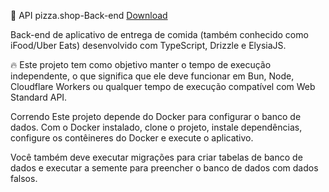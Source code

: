 

🍕 API pizza.shop-Back-end <a href="https://github.com/rocketseat-education/pizzashop-api?tab=readme-ov-file#-pizzashop-api">Download<a/>

Back-end de aplicativo de entrega de comida (também conhecido como iFood/Uber Eats) desenvolvido com TypeScript, Drizzle e ElysiaJS.

🔥 Este projeto tem como objetivo manter o tempo de execução independente, o que significa que ele deve funcionar em Bun, Node, Cloudflare Workers ou qualquer tempo de execução compatível com Web Standard API.

Correndo
Este projeto depende do Docker para configurar o banco de dados. Com o Docker instalado, clone o projeto, instale dependências, configure os contêineres do Docker e execute o aplicativo.

Você também deve executar migrações para criar tabelas de banco de dados e executar a semente para preencher o banco de dados com dados falsos.
